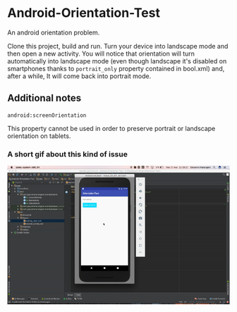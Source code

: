 # Android-Orientation-Test
An android orientation problem.

Clone this project, build and run. Turn your device into landscape mode and then open a new activity.
You will notice that orientation will turn automatically into landscape mode (even though landscape it's disabled on smartphones thanks to  ```portrait_only``` property contained in bool.xml) and, after a while, It will come back into portrait mode.

## Additional notes

```
android:screenOrientation
```

This property cannot be used in order to preserve portrait or landscape orientation on tablets.

### A short gif about this kind of issue  ###

![alt tag](https://github.com/giacmarangoni/Android-Orientation-Test/blob/master/sample/sample.gif)
